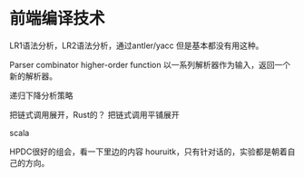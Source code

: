 # 前端编译技术

LR1语法分析，LR2语法分析，通过antler/yacc
但是基本都没有用这种。

Parser combinator higher-order function
以一系列解析器作为输入，返回一个新的解析器。

递归下降分析策略

把链式调用展开，Rust的？
把链式调用平铺展开

scala

HPDC很好的组会，看一下里边的内容
houruitk，只有针对话的，实验都是朝着自己的方向。